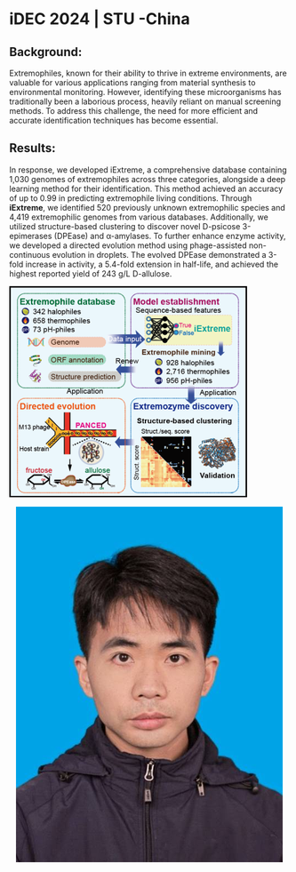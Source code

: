 # iDEC 2024 | STU -China
## Background:

Extremophiles, known for their ability to thrive in extreme environments, are valuable for various applications ranging from material synthesis to environmental monitoring. However, identifying these microorganisms has traditionally been a laborious process, heavily reliant on manual screening methods. To address this challenge, the need for more efficient and accurate identification techniques has become essential.

## Results:

In response, we developed iExtreme, a comprehensive database containing 1,030 genomes of extremophiles across three categories, alongside a deep learning method for their identification. This method achieved an accuracy of up to 0.99 in predicting extremophile living conditions. Through **iExtreme**, we identified 520 previously unknown extremophilic species and 4,419 extremophilic genomes from various databases. Additionally, we utilized structure-based clustering to discover novel D-psicose 3-epimerases (DPEase) and α-amylases. To further enhance enzyme activity, we developed a directed evolution method using phage-assisted non-continuous evolution in droplets. The evolved DPEase demonstrated a 3-fold increase in activity, a 5.4-fold extension in half-life, and achieved the highest reported yield of 243 g/L D-allulose.

![home](./img/home.png)

<center><img src="./img/leiwei.jpg" style="width=150px;"></img></center>
